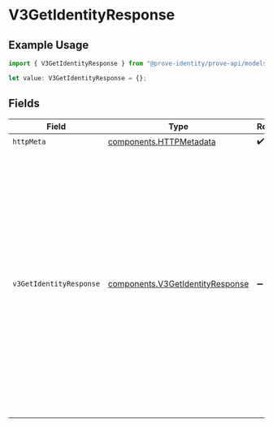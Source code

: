# V3GetIdentityResponse

## Example Usage

```typescript
import { V3GetIdentityResponse } from "@prove-identity/prove-api/models/operations";

let value: V3GetIdentityResponse = {};
```

## Fields

| Field                                                                                                                                                                                                                                                                                                                                                         | Type                                                                                                                                                                                                                                                                                                                                                          | Required                                                                                                                                                                                                                                                                                                                                                      | Description                                                                                                                                                                                                                                                                                                                                                   | Example                                                                                                                                                                                                                                                                                                                                                       |
| ------------------------------------------------------------------------------------------------------------------------------------------------------------------------------------------------------------------------------------------------------------------------------------------------------------------------------------------------------------- | ------------------------------------------------------------------------------------------------------------------------------------------------------------------------------------------------------------------------------------------------------------------------------------------------------------------------------------------------------------- | ------------------------------------------------------------------------------------------------------------------------------------------------------------------------------------------------------------------------------------------------------------------------------------------------------------------------------------------------------------- | ------------------------------------------------------------------------------------------------------------------------------------------------------------------------------------------------------------------------------------------------------------------------------------------------------------------------------------------------------------- | ------------------------------------------------------------------------------------------------------------------------------------------------------------------------------------------------------------------------------------------------------------------------------------------------------------------------------------------------------------- |
| `httpMeta`                                                                                                                                                                                                                                                                                                                                                    | [components.HTTPMetadata](../../models/components/httpmetadata.md)                                                                                                                                                                                                                                                                                            | :heavy_check_mark:                                                                                                                                                                                                                                                                                                                                            | N/A                                                                                                                                                                                                                                                                                                                                                           |                                                                                                                                                                                                                                                                                                                                                               |
| `v3GetIdentityResponse`                                                                                                                                                                                                                                                                                                                                       | [components.V3GetIdentityResponse](../../models/components/v3getidentityresponse.md)                                                                                                                                                                                                                                                                          | :heavy_minus_sign:                                                                                                                                                                                                                                                                                                                                            | V3GetIdentityResponse                                                                                                                                                                                                                                                                                                                                         | {<br/>"createdAt": 1747671792,<br/>"carrier": "Verizon",<br/>"phoneNumber": "2001001695",<br/>"countryCode": "US",<br/>"identityId": "e0f78bc2-f748-4eda-9d29-d756844507fc",<br/>"lineType": "mobile",<br/>"active": true,<br/>"deviceId": "bf9ea15d-7dfa-4bb4-a64c-6c26b53472fc",<br/>"creationString": "2025-05-19T16:23:12.475Z",<br/>"clientCustomerId": "e0f78bc2-f748-4eda-9d29-d756844507fc"<br/>} |